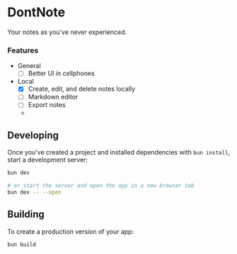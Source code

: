 # DontNote

Your notes as you've never experienced.

### Features

- General
  - [ ] Better UI in cellphones
- Local
  - [x] Create, edit, and delete notes locally
  - [ ] Markdown editor
  - [ ] Export notes
  -

## Developing

Once you've created a project and installed dependencies with `bun install`, start a development server:

```bash
bun dev

# or start the server and open the app in a new browser tab
bun dev -- --open
```

## Building

To create a production version of your app:

```bash
bun build
```
